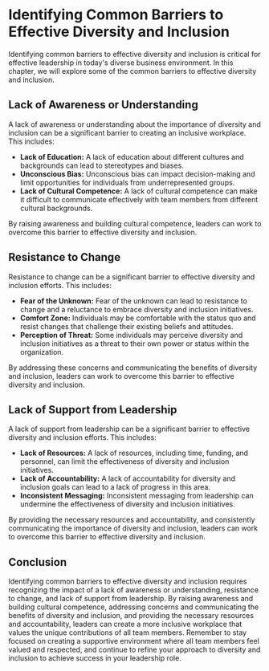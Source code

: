 Identifying Common Barriers to Effective Diversity and Inclusion
====================================================================================================================================

Identifying common barriers to effective diversity and inclusion is critical for effective leadership in today's diverse business environment. In this chapter, we will explore some of the common barriers to effective diversity and inclusion.

Lack of Awareness or Understanding
----------------------------------

A lack of awareness or understanding about the importance of diversity and inclusion can be a significant barrier to creating an inclusive workplace. This includes:

* **Lack of Education:** A lack of education about different cultures and backgrounds can lead to stereotypes and biases.
* **Unconscious Bias:** Unconscious bias can impact decision-making and limit opportunities for individuals from underrepresented groups.
* **Lack of Cultural Competence:** A lack of cultural competence can make it difficult to communicate effectively with team members from different cultural backgrounds.

By raising awareness and building cultural competence, leaders can work to overcome this barrier to effective diversity and inclusion.

Resistance to Change
--------------------

Resistance to change can be a significant barrier to effective diversity and inclusion efforts. This includes:

* **Fear of the Unknown:** Fear of the unknown can lead to resistance to change and a reluctance to embrace diversity and inclusion initiatives.
* **Comfort Zone:** Individuals may be comfortable with the status quo and resist changes that challenge their existing beliefs and attitudes.
* **Perception of Threat:** Some individuals may perceive diversity and inclusion initiatives as a threat to their own power or status within the organization.

By addressing these concerns and communicating the benefits of diversity and inclusion, leaders can work to overcome this barrier to effective diversity and inclusion.

Lack of Support from Leadership
-------------------------------

A lack of support from leadership can be a significant barrier to effective diversity and inclusion efforts. This includes:

* **Lack of Resources:** A lack of resources, including time, funding, and personnel, can limit the effectiveness of diversity and inclusion initiatives.
* **Lack of Accountability:** A lack of accountability for diversity and inclusion goals can lead to a lack of progress in this area.
* **Inconsistent Messaging:** Inconsistent messaging from leadership can undermine the effectiveness of diversity and inclusion initiatives.

By providing the necessary resources and accountability, and consistently communicating the importance of diversity and inclusion, leaders can work to overcome this barrier to effective diversity and inclusion.

Conclusion
----------

Identifying common barriers to effective diversity and inclusion requires recognizing the impact of a lack of awareness or understanding, resistance to change, and lack of support from leadership. By raising awareness and building cultural competence, addressing concerns and communicating the benefits of diversity and inclusion, and providing the necessary resources and accountability, leaders can create a more inclusive workplace that values the unique contributions of all team members. Remember to stay focused on creating a supportive environment where all team members feel valued and respected, and continue to refine your approach to diversity and inclusion to achieve success in your leadership role.

